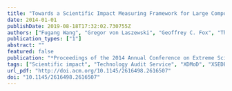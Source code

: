 ```yaml
---
title: "Towards a Scientific Impact Measuring Framework for Large Computing Facilities - a Case Study on XSEDE"
date: 2014-01-01
publishDate: 2019-08-18T17:32:02.730755Z
authors: ["Fugang Wang", "Gregor von Laszewski", "Geoffrey C. Fox", "Thomas R. Furlani", "Robert L. DeLeon", "Steven M. Gallo"]
publication_types: ["1"]
abstract: ""
featured: false
publication: "*Proceedings of the 2014 Annual Conference on Extreme Science and Engineering Discovery Environment*"
tags: ["Scientific impact", "Technology Audit Service", "XDMoD", "XSEDE", "bibliometric", "h-index"]
url_pdf: "http://doi.acm.org/10.1145/2616498.2616507"
doi: "10.1145/2616498.2616507"
---
```


